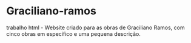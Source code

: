 # Graciliano-ramos
trabalho html - 
Website criado para as obras de Graciliano Ramos, com cinco obras em específico e uma pequena descrição. 
